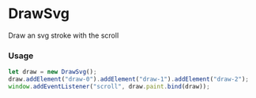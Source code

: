 # DrawSvg
Draw an svg stroke with the scroll 

### Usage
```js
let draw = new DrawSvg();
draw.addElement("draw-0").addElement("draw-1").addElement("draw-2");
window.addEventListener("scroll", draw.paint.bind(draw));
```
